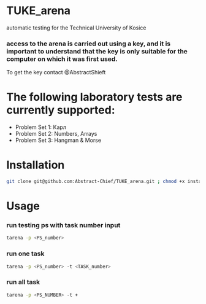 # TUKE_arena
automatic testing for the Technical University of Kosice
### access to the arena is carried out using a key, and it is important to understand that the key is only suitable for the computer on which it was first used.
To get the key contact @AbstractShieft
# The following laboratory tests are currently supported:
- Problem Set 1: Карл
- Problem Set 2: Numbers, Arrays
- Problem Set 3: Hangman & Morse
# Installation
```bash
git clone git@github.com:Abstract-Chief/TUKE_arena.git ; chmod +x install.sh ; ./install.sh
```
# Usage
### run testing ps with task number input
```bash
tarena -p <PS_number> 
```
### run one task
```bash
tarena -p <PS_number> -t <TASK_number> 
```
### run all task
```bash
tarena -p <PS_NUMBER> -t + 
```

